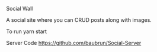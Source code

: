Social Wall

A social site where you can CRUD posts along with images.

To run
yarn start



Server Code
https://github.com/baubrun/Social-Server

